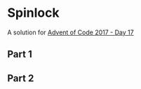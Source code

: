 # Spinlock

A solution for [Advent of Code 2017 - Day 17](http://adventofcode.com/2017/day/17)

## Part 1

## Part 2
